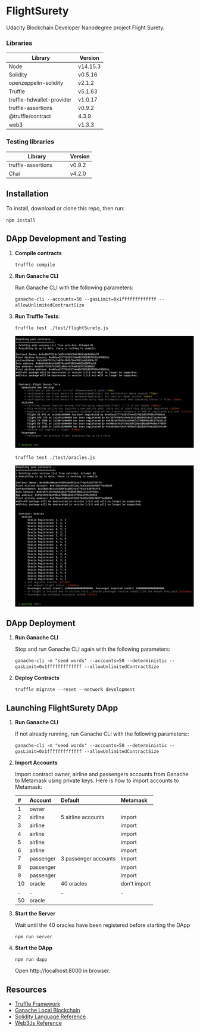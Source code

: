 # FlightSurety

Udacity Blockchain Developer Nanodegree project Flight Surety.

### Libraries
Library      | Version
------------ | -------------
Node             |v14.15.3
Solidity         |v0.5.16
openzeppelin-solidity |v2.1.2
Truffle          |v5.1.63
truffle-hdwallet-provider |v1.0.17
truffle-assertions   |v0.9.2
@truffle/contract | 4.3.9
web3             |v1.3.3

### Testing libraries
Library      | Version
------------ | -------------
truffle-assertions             |v0.9.2
Chai         |v4.2.0


## Installation

To install, download or clone this repo, then run:

`npm install`


## DApp Development and Testing

1. **Compile contracts**
    ```
    truffle compile
    ```

2. **Run Ganache CLI**
    
    Run Ganache CLI with the following parameters:
    ```
    ganache-cli --accounts=50 --gasLimit=0x1fffffffffffff --allowUnlimitedContractSize
    ```

3. **Run Truffle Tests**:
    ```
    truffle test ./test/flightSurety.js
    ````
    ![flightSurety test](/screens/tests/truffle-flightSurety-test.png)
    ```
    truffle test ./test/oracles.js
    ```
    ![flightSurety test](/screens/tests/truffle-oracles-test.png)


## DApp Deployment

1. **Run Ganache CLI**

   Stop and run Ganache CLI again with the following parameters: 
    ```
    ganache-cli -m "seed words" --accounts=50 --deterministic --gasLimit=0x1fffffffffffff --allowUnlimitedContractSize
    ```

2. **Deploy Contracts**
    ```
    truffle migrate --reset --network development
    ```


## Launching FlightSurety DApp

1. **Run Ganache CLI**
    
    If not already running, run Ganache CLI with the following parameters::

    ```
    ganache-cli -m "seed words" --accounts=50 --deterministic --gasLimit=0x1fffffffffffff --allowUnlimitedContractSize
    ```

2. **Import Accounts**

    Import contract owner, airline and passengers accounts from Ganache to Metamask using private keys.
Here is how to import accounts to Metamask:

    |# | Account  | Default| Metamask|
    |-- | ---- | --------- | --------|
    |1  |owner | |   |
    |2  |airline | 5 airline accounts| import|
    |3  |airline | |import|
    |4  |airline |  |import|
    |5  |airline |   |import|
    |6  |airline ||import|
    |7  |passenger | 3 passenger accounts|import|
    |8  |passenger | |import|
    |9  |passenger | |import|
    |10 |oracle | 40 oracles | don't import|
    |.. |.. | .. |..|
    |50 |oracle |  ||
    


3. **Start the Server**
    
    Wait until the 40 oracles have been registered before starting the DApp
    ```
    npm run server
    ```

4. **Start the DApp**
    ```
    npm run dapp
    ```

    Open http://localhost:8000 in browser.



## Resources

* [Truffle Framework](http://truffleframework.com/)
* [Ganache Local Blockchain](http://truffleframework.com/ganache/)
* [Solidity Language Reference](http://solidity.readthedocs.io/en/v0.4.24/)
* [Web3Js Reference](https://github.com/ethereum/wiki/wiki/JavaScript-API)